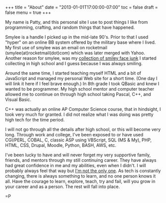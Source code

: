 +++
title = "About"
date = "2013-01-01T17:00:00-07:00"
toc = false
draft = false
menu = true
+++

My name is Patty, and this personal site I use to post things I like from programming, crafting, and random things that have happened.

Smylee is a handle I picked up in the mid-late 90's. Prior to that I used "hyper" on an online BB system offered by the military base where I lived. My first use of smylee was an email on rocketmail (smylee(at)rocketmail(dot)com) which was later merged with Yahoo. Another reason for smylee, was my [collection of smiley face junk]() I started collecting in high school and I guess because I was always smiling.

Around the same time, I started teaching myself HTML and a bit of JavaScript and managed my personal Web site for a short time. (One day I will link it here if I feel brave enough.) In 8th grade I took QBasic and knew I wanted to be programmer. My high school mentor and computer teacher allowed me to continue on through high school taking Pascal, C++, and Visual Basic.

C++ was actually an online AP Computer Science course, that in hindsight, I took very much for granted. I did not realize what I was doing was pretty high tech for the time period.

I will not go through all the details after high school, or this will become very long. Through work and college, I've been exposed to or have used CGI/PERL, COBAL, C, classic ASP using VBScript, SQL (MS & My), PHP, HTML, CSS, Drupal, Moodle, Python, BASH, AWS, etc.

I've been lucky to have and will never forget my very supportive family, friends, and mentors through my still continuing career. They have always had great confidence in me and my abilities, even when I didn't. I will probably always feel that way but [I'm not the only one](https://en.wikipedia.org/wiki/Impostor_syndrome). As tech is constantly changing, there is always something to learn, and no one person knows it all. Have the courage to learn, explore, teach, try and fail, will you grow in your career and as a person. The rest will fall into place.

=P